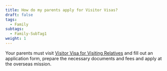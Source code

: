 ```yaml
---
title: How do my parents apply for Visitor Visas?
draft: false
tags:
  - Family
subtags:
  - Family-SubTag1
weight: 1
---
```

Your parents must visit [Visitor Visa for Visiting Relatives](https://www.boca.gov.tw/cp-158-251-e78ef-2.html "Visitor Visa for Visiting Relatives page") and fill out an application form, prepare the necessary documents and fees and apply at the overseas mission.